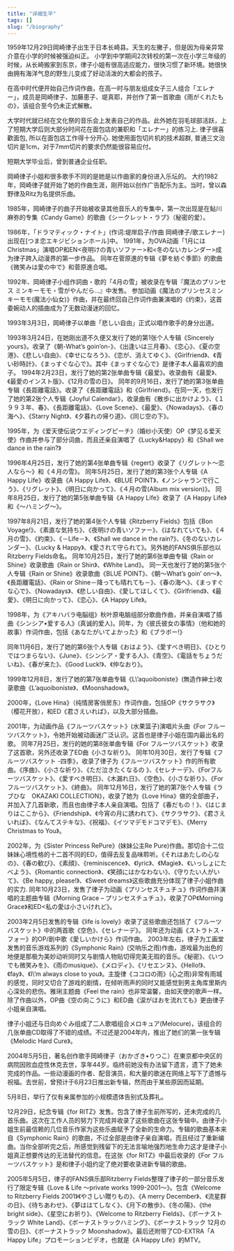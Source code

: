 ```yaml
---
title: "详细生平"
tags: []
slug: "/biography"
---
```

1959年12月29日岡崎律子出生于日本长崎县。天生的左撇子，但是因为母亲异常介意在小学的时候被强迫纠正。 
小学到中学期间2次转校的第一次在小学三年级的时候，从长崎搬家到东京，律子小姐有很高适应能力，很快习惯了新环境。她很快由拥有海洋气息的野生儿变成了好动活泼的大都会的孩子。

在高中时代便开始自己作词作曲，在高一时与朋友组成女子三人组合「エレナー」，成员是岡崎律子、加藤恵子、堤真耶，并创作了第一首歌曲《雨がくれたもの》，该组合至今仍未正式解散。

大学时代就已经在文化祭的音乐会上发表自己的作品。此外她在羽毛球部活跃，上了短期大学后则大部分时间花在面包店的兼职和「エレナー」的练习上. 律子很喜歡面包, 所以在面包店工作得十分开心. 她使用面包切片机的技术超群, 普通三文治切片是1cm，对于7mm切片的要求仍然能很容易应付。

短期大学毕业后，曾到普通企业任职。

岡崎律子小姐和很多歌手不同的是她是以作曲家的身份进入乐坛的。
大约1982年，岡崎律子就开始了她的作曲生涯，刚开始以创作广告配乐为主。当时，曾以森野律及Ritz为名提供乐曲。

1985年，岡崎律子的曲子开始被收录其他音乐人的专集中，第一次出现是在鲇川麻弥的专集《Candy Game》的歌曲《シークレット・ラブ》（秘密的爱）。

1986年，「ドラマティック・ナイト」(作词:堤岸启子/作曲 岡崎律子/歌エレナー)出现在[つま恋エキジビションホール]中。
1991年，为OVA动画「1月にはChristmas」演唱OP和EN<夜明けの青いソファー>和<冬のないカレンダー>成为律子跨入动漫界的第一步作品。
同年在菅原進的专辑《夢を紡ぐ季節》的歌曲《微笑みは愛の中で》和菅原進合唱。

1992年、岡崎律子小组作詞曲・歌的「4月の雪」被收录在专辑『魔法のプリンセス ミンキーモモ・雪がやんだら…』中发售。
参加动画《魔法のプリンセスミンキーモモ(魔法小仙女)》作曲，并在最终回自己作词作曲兼演唱的《约束》，这首委婉动人的插曲成为了无数动漫迷的回忆。

1993年3月3日，岡崎律子以单曲「悲しい自由」正式以唱作歌手的身分出道。

1993年3月24日，在她刚出道不久便又发行了她的第1张个人专辑《Sincerely yours》。收录了《朝-What’s goin’on-》、《出逢いは三月春》、《恋心》、《夏の空港》、《悲しい自由》、《幸せになろう》、《恋が、消えてゆく》、《Girlfriend》、《青い砂時計》、《まっすぐな心で》。其中《まっすぐな心で》是律子本人最喜欢的曲子。
1994年2月23日，发行了她的第2张单曲专辑《最爱》。收录曲有《最愛》、《最愛のインスト版》、《12月の雪の日》。
同年的9月16日，发行了她的第3张单曲专辑《長距離電話》。收录了《長距離電話》和《Girlfriend》。在同一天，也发行了她的第2张个人专辑《Joyful Calendar》，收录曲有《散歩に出かけよう》、《１９９３年、春》、《長距離電話》、《Love Scene》、《最愛》、《Nowadays》、《春の海へ》、《Starry Night》、《夕暮れの帰り道》、《同じ空の下》。

1995年，为《爱天使伝说ウエディングピーチ》（婚纱小天使）OP《梦见る爱天使》作曲并参与了部分词曲，而且还亲自演唱了《Lucky&Happy》和《Shall we dance in the rain?》

1996年4月25日，发行了她的第4张单曲专辑《regert》收录了《リグレット～恋人なら～》和《４月の雪》。
同年5月25日，发行了她的第3张个人专辑《A Happy Life》收录曲《A Happy Life》、《BLUE POINT》、《ノンシャランで行こう》、《リグレット》、《明日に向かって》、《４月の雪(Album mix version)》。
同年8月25日，发行了她的第5张单曲专辑《A Happy Life》收录了《A Happy Life》和《～ハミング～》。

1997年8月21日，发行了她的第4张个人专辑《Ritzberry Fields》包括《Bon Voyage!》、《素直な気持ち》、《夜明けの青いソファー》、《はなれていても》、《４月の雪》、《約束》、《－Life－》、《Shall we dance in the rain?》、《冬のないカレンダー》、《Lucky & Happy》、《愛されて守られて》。另外她的FANS俱乐部也以Ritzberry Fields命名。
同年10月25日，发行了她的第6张单曲专辑《Rain or Shine》收录歌曲《Rain or Shin》、《White Land》。
同一天也发行了她的第5张个人专辑《Rain or Shine》收录歌曲《BLUE POINT》、《朝～What’s goin’ on～》、《長距離電話》、《Rain or Shine－降っても晴れても－》、《春の海へ》、《まっすぐな心で》、《Nowadays》、《悲しい自由》、《愛してほしくて》、《Girlfriend》、《最愛》、《明日に向かって》、《恋心》、《A Happy Life》。

1998年，为《アキハバラ电脳组》秋叶原电脑组部分歌曲作曲，并亲自演唱了插曲《シンシア•爱する人》(真诚的爱人)。同年，为《彼氏彼女の事情》（他和她的故事）作词作曲，包括《あなたがいてよかった》和《ブラボー!》

同年11月6日，发行了她的第6张个人专辑《おはよう》、《愛すべき明日》、《ひとりではつまらない》、《June》、《シンシア・愛する人》、《青空》、《電話をちょうだいね》、《春が来た》、《Good Luck!》、《仲なおり》。

1999年12月8日，发行了她的第7张单曲专辑《L\’aquoiboniste》(無造作紳士)收录歌曲《L’aquoiboniste》、《Moonshadow》。

2000年，《Love Hina》（纯情房客俏房东）作词作曲，包括OP《サクラサク》（樱花开放），和ED《君さえいれば》，以及大部分插曲。

2001年，为动画作品《フルーツバスケット》(水果篮子)演唱片头曲《For フルーツバスケット》，令她开始被动画迷广泛认识。这首也是律子小姐在国内最出名的歌。 同年7月25日，发行的她的第8张单曲专辑《For フルーツバスケット》收录了这首歌，另外还收录了ED曲《小さな祈り》。
同年10月30日，发行了专辑《フルーツバスケット -四季》，收录了律子为《フルーツバスケット》作的所有歌曲。《序曲》、《小さな祈り》、《ただ泣きたくなるの 》、《セレナーデ》、《Forフルーツバスケット》、《愛すべき明日》、《木漏れ日》、《空色》、《小さな祈り》、《Forフルーツバスケット》、《終曲》。
同年12月16日，发行了她的第7张个人专辑《ラブひな　OKAZAKI COLLECTION》，收录了她为《Love Hina》做的全部曲子，并加入了几首新歌，而且也由律子本人亲自演唱。包括了《春だもの！》、《はじまりはここから》、《Friendship》、《今宵の月に誘われて》、《サクラサク》、《君さえいれば》、《なんてステキな》、《祝福》、《イツマデモドコマデモ》、《Merry Christmas to You》。

2002年，为《Sister Princess RePure》(妹妹公主Re Pure)作曲。那切合十二位妹妹心境性格的十二首不同的ED，值得去反复品味聆听。《それはあたしの心なの》、《春の歓び》、《素顔》、《reminiscence》、《lyric》、《Magie》、《いっしょにたべよう》、《Romantic connection》、《笑顔にはかなわない》、《守りたい人がいて》、《Be happy, please!》、《Sweet dreams》这些歌曲充分体现了律子小姐作曲的实力.
同年10月23日，发售了律子为动画《プリンセスチュチュ》作词作曲并演唱的主题曲专辑《Morning Grace – プリンセスチュチュ》，收录了OP《Morning Grace》和ED<私の愛は小さいけれど》。

2003年2月5日发售的专辑《life is lovely》收录了这些歌曲还包括了《フルーツバスケット》中的两首歌《空色》、《セレナーデ》。
同年还为动画《ストラトス・フォー》的OP/剧中歌《愛しいかけら》作词作曲。
2003年左右，律子为工画堂发售的音乐游戏系列的《Symphonic Rain》(交响乐之雨)作曲，游戏最为出色的地便是那极为美妙动听同时又与剧情人物贴切得完美无瑕的音乐。《秘密》、《いつでも微笑みを》、《雨のmusique》、《メロディ》、《リセエンヌ》、《Hello!》、《fay》、《I\’m always close to you》。主旋律《ココロの雨》(心之雨)非常有雨城的感觉，同时又切合了游戏的剧情，在倾听雨声的同时又能感觉到男主角库里斯内心深处的悲伤。雅琍主题曲《Feel the rain》也非常温馨，由如天使的歌声一样。除了作曲以外，OP曲《空の向こうに》和ED曲《涙がほおを流れても》更由律子小姐亲自演唱。

律子小姐还与日向めぐみ组成了二人歌唱组合メロキュア(Melocure)，该组合的几张单曲CD取得了不错的成绩。不过还是2004年内，推出了她们的第一张专辑《Melodic Hard Cure》。

2004年5月5日，著名创作歌手岡崎律子（おかざき•りつこ）在東京都中央区的病院因败血症性休克去世，享年44岁。临终前她没有办法留下遗言，遗下了她未完成的作品。一些动漫画的作者、配音演员，和大量的歌迷在网络上写下了遗憾与祝福。去世前，曾预计于6月23日推出新专辑，然而由于某些原因而延期。

5月8日，举行了仅有亲属参加的小规模遗体告别式及葬礼。

12月29日，纪念专辑《for RITZ》发售。包含了律子生前所写的，还未完成的几首乐曲。这次在工作人员的努力下完成并收录了这些歌曲在这张专辑中。由律子小姐生前最信赖的几位音乐作家为这些乐曲赋予了全新的生命力。专辑的歌曲基本来自《Symphonic Rain》的歌曲，不过全部是由律子亲自演唱，而且经过了重新编曲。当你全部听完之后，所感觉到残留下的无法言喻地强烈地生命力这才是律子小姐真正想要传达的无法替代的信息。在这张《for RITZ》中最后收录的《For フルーツバスケット》是和律子小姐约定了绝对要收录进新专辑的歌曲。

2005年5月5日，律子的FANS俱乐部Ritzberry Fields整理了律子的一部分音乐发行了限定专辑《Love & Life ～private works 1999-2001～》。包含《Welcome to Ritzberry Fields 2001》《やさしい贈りもの》、《A merry December》、《流星群の日》、《待ちあわせ》、《夢ははてしなく》、《月下の散歩》、《冬の陽》、《the bright side》、《星空にお祈り》、《Welcome to Ritzberry Fields》、《ボーナストラック White Land》、《ボーナストラックハミング》、《ボーナストラック 12月の雪の日》、《ボーナストラック Moonshadow》。最后还附带了CD-EXTRA「A Happy Life」プロモーションビデオ，也就是《A Happy Life》的MTV。